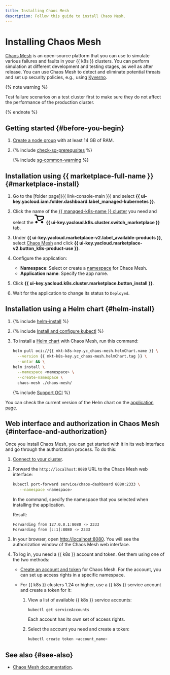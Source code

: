 ```yaml
---
title: Installing Chaos Mesh
description: Follow this guide to install Chaos Mesh.
---
```


# Installing Chaos Mesh


[Chaos Mesh](https://chaos-mesh.org/) is an open-source platform that you can use to simulate various failures and faults in your {{ k8s }} clusters. You can perform simulation at different development and testing stages, as well as after release. You can use Chaos Mesh to detect and eliminate potential threats and set up security policies, e.g., using [Kyverno](kyverno.md).

{% note warning %}

Test failure scenarios on a test cluster first to make sure they do not affect the performance of the production cluster.

{% endnote %}

## Getting started {#before-you-begin}

1. [Create a node group](../node-group/node-group-create.md) with at least 14 GB of RAM.

1. {% include [check-sg-prerequsites](../../../_includes/managed-kubernetes/security-groups/check-sg-prerequsites-lvl3.md) %}

    {% include [sg-common-warning](../../../_includes/managed-kubernetes/security-groups/sg-common-warning.md) %}

## Installation using {{ marketplace-full-name }} {#marketplace-install}

1. Go to the [folder page]({{ link-console-main }}) and select **{{ ui-key.yacloud.iam.folder.dashboard.label_managed-kubernetes }}**.
1. Click the name of the [{{ managed-k8s-name }} cluster](../../concepts/index.md#kubernetes-cluster) you need and select the ![image](../../../_assets/console-icons/shopping-cart.svg) **{{ ui-key.yacloud.k8s.cluster.switch_marketplace }}** tab.
1. Under **{{ ui-key.yacloud.marketplace-v2.label_available-products }}**, select [Chaos Mesh](/marketplace/products/yc/chaos-mesh) and click **{{ ui-key.yacloud.marketplace-v2.button_k8s-product-use }}**.
1. Configure the application:

   * **Namespace**: Select or create a [namespace](../../concepts/index.md#namespace) for Chaos Mesh.
   * **Application name**: Specify the app name.

1. Click **{{ ui-key.yacloud.k8s.cluster.marketplace.button_install }}**.
1. Wait for the application to change its status to `Deployed`.

## Installation using a Helm chart {#helm-install}

1. {% include [helm-install](../../../_includes/managed-kubernetes/helm-install.md) %}
1. {% include [Install and configure kubectl](../../../_includes/managed-kubernetes/kubectl-install.md) %}

1. To install a [Helm chart](https://helm.sh/docs/topics/charts/) with Chaos Mesh, run this command:

   ```bash
   helm pull oci://{{ mkt-k8s-key.yc_chaos-mesh.helmChart.name }} \
     --version {{ mkt-k8s-key.yc_chaos-mesh.helmChart.tag }} \
     --untar && \
   helm install \
     --namespace <namespace> \
     --create-namespace \
     chaos-mesh ./chaos-mesh/
   ```

   {% include [Support OCI](../../../_includes/managed-kubernetes/note-helm-experimental-oci.md) %}

You can check the current version of the Helm chart on the [application page](/marketplace/products/yc/chaos-mesh#docker-images).

## Web interface and authorization in Chaos Mesh {#interface-and-authorization}

Once you install Chaos Mesh, you can get started with it in its web interface and go through the authorization process. To do this:

1. [Connect to your cluster](../connect/index.md#kubectl-connect).
1. Forward the `http://localhost:8080` URL to the Chaos Mesh web interface:

   ```bash
   kubectl port-forward service/chaos-dashboard 8080:2333 \
      --namespace <namespace>
   ```

   In the command, specify the namespace that you selected when installing the application.

   Result:

   ```text
   Forwarding from 127.0.0.1:8080 -> 2333
   Forwarding from [::1]:8080 -> 2333
   ```

1. In your browser, open [http://localhost:8080](http://localhost:8080). You will see the authorization window of the Chaos Mesh web interface.
1. To log in, you need a {{ k8s }} account and token. Get them using one of the two methods:

   * [Create an account and token](https://chaos-mesh.org/docs/manage-user-permissions/) for Chaos Mesh. For the account, you can set up access rights in a specific namespace.
   * For {{ k8s }} clusters 1.24 or higher, use a {{ k8s }} service account and create a token for it:

      1. View a list of available {{ k8s }} service accounts:

         ```bash
         kubectl get serviceAccounts
         ```

         Each account has its own set of access rights.

      1. Select the account you need and create a token:

         ```bash
         kubectl create token <account_name>
         ```

## See also {#see-also}

* [Chaos Mesh documentation](https://chaos-mesh.org/docs/).
